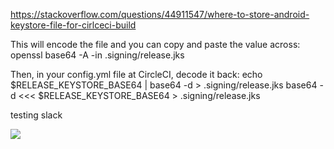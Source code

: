 https://stackoverflow.com/questions/44911547/where-to-store-android-keystore-file-for-cirlceci-build

This will encode the file and you can copy and paste the value across:
openssl base64 -A -in .signing/release.jks

Then, in your config.yml file at CircleCI, decode it back:
echo $RELEASE_KEYSTORE_BASE64 | base64 -d > .signing/release.jks
base64 -d <<< $RELEASE_KEYSTORE_BASE64 > .signing/release.jks

testing slack

![](https://github.com/moonlitdoor/mld-amessage-android/workflows/Android%20Beta%20CI/badge.svg)